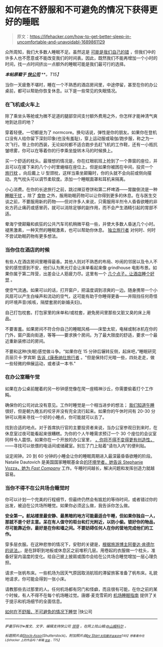 # 如何在不舒服和不可避免的情况下获得更好的睡眠

> 原文：<https://lifehacker.com/how-to-get-better-sleep-in-uncomfortable-and-unavoidabl-1689861129>

众所周知，我们大多数人睡眠不足。虽然这是 [可能是我们自己的错](http://www.fastcompany.com/3042679/sleep-week/how-to-break-your-sleep-procrastination-habit) ，但我们中的许多人也不愿意或不能改变我们的时间表。因此，既然我们不能再增加一个小时的时间，找一点时间挤出一点额外的睡眠可能是我们最可行的选择。



***本帖原载于*** [***快公司***](http://www.fastcompany.com/3042725/sleep-week/how-to-sleep-in-uncomfortable-unavoidable-situations) ***。*T15】**

当你一天疲惫不堪时，睡在一个不熟悉的酒店房间里，中途停留，甚至在你的办公桌前，都可以帮助你恢复休息。以下是一些常见的失眠情况。

### 在飞机或火车上

除了乘坐头等舱或为微不足道的腿部空间支付额外费用之外，你怎样才能神清气爽地到达目的地？

穿着轻便。一切都是为了 normcore。换句话说，弹性是你的朋友。如果你在登机口没有人给你留下深刻印象(也没有羞耻)，穿上运动服或瑜伽/跑步服，称之为一次飞行。带上你的西装，无论如何都不适合跑步去赶飞机的工作鞋，还有一小瓶抗皱喷雾，你可以在等着你的行李乘坐旋转木马的时候换上。

买一个舒适的枕头。最理想的情况是，你在红眼航班上抢到了一个靠窗的座位，并且可以在接下来的八个小时里蜷缩在座位上。但是如果你被困在中间，投资一个 [旅行枕](http://www.fastcompany.com/explore/travel-pillow) 。向后戴上 U 型颈枕，这样当乘坐颠簸时，你的头就不会向前或侧向摆动。充气枕头可以调节柔软度。添加一个睡眠面罩和耳机来隔离。

小心消费。在你的长途旅行之前，跳过辣豆卷饼和第二杯啤酒——胃酸倒流是一种 [睡眠干扰](http://www.webmd.com/sleep-disorders/features/6-surprising-sleep-wreckers?page=2) 。除了 [食物](http://www.fastcompany.com/explore/food) 之外，服用助眠药物可以让你得到更多的休息。在与医生交谈之前，不要服用新的药物——但对许多人来说，只需服用半剂令人昏昏欲睡的非处方药止痛药或感冒药，就可以消除足够的副作用，而不会产生酒精引起的胃部不适。

晕海宁使颠簸和疯狂的公共汽车司机稍微平稳一些，并使大多数人昏迷几个小时。褪黑激素，一种天然的睡眠激素，也可以帮助你休息。 [独立旅行者](http://www.independenttraveler.com/travel-tips/travelers-ed/sleeping-on-planes) 对何时、何时不尝试助眠药物有更多想法。

### 当你住在酒店的时候

有些人在酒店房间里睡得最香。其他人则对不熟悉的布局、吵闹的邻居以及令人不安的感觉感到不安，他们认为黑光灯会让床单看起来像 grindhouse 电影布景。如果你属于第二阵营，出差会让人筋疲力尽。这里有一个 [几个点子，让酒店睡个好觉](https://lifehacker.com/how-to-get-a-great-nights-sleep-when-youre-away-from-ho-1613242258) 。

使空气流通。如果可以的话，打开窗户，把温度调到凉爽的一边。随身携带一个小风扇可以产生白噪声和流动的空气，这可能有助于你睡得更香——并阻挡任何奇怪的环境声音(咳咳，隔壁套房的新婚夫妇)。

自己打包枕套。打包家里的床单和/或枕套，避免房间里那些又脏又臭的床上用品。

不要害羞。如果房间不符合你自己的睡眠风格——床垫太软，电梯或制冰机在你的门外，窗户面向街道，等等——要求换个房间。为了最大限度的舒适，要求一个最近重新装修过的房间。

不要和这种(失眠)感觉做斗争。“如果你在 15 分钟后辗转反侧，起床吧，”睡眠研究员丽贝卡·罗宾斯 [告诉《康泰纳仕旅行者](http://www.cntraveler.com/stories/2013-11-10/best-sleep-strategy-in-hotels) 。"但是保持灯光暗一些，四处走走，做一些轻微的伸展运动，或者读一本书."

### 在办公室睡午觉

如果在办公桌前醒着的另一秒钟感觉像在爬一座精神沙丘，你需要偷着打个工作盹。

确保你的公司对此没有意见。工作时睡觉是一个相当进步的想法； [我们知道午睡](http://www.fastcompany.com/3039956/why-you-should-be-taking-a-nap-right-now) 很好，但是朝九晚五的咬牙并没有完全流行起来。如果你的午休时间有 20-30 分钟可以用来寻找一个好的小睡点，你可能就可以去了。

找到合适的地点。对于首席执行官的主要投资者来说，当办公室参观日到来时，在休息室过夜可能看起来很糟糕。为你的个人午睡需求预订一个 30 个座位的会议室同样令人震惊。如果你在一个开放的办公室里， [，你将不得不变得更有创造性，](https://lifehacker.com/how-to-get-away-with-sleeping-at-work-5815967)——寻找可以依偎的电话间或储藏室。别忘了门上贴着“请勿入内”的便利贴。

设定闹钟。20 到 60 分钟的小睡会让你的睡眠周期进入最深最昏昏欲睡的阶段。Natalie Dautovich 是美国国家睡眠基金会[的环境学者，她告诉 Stephanie Vozza，她为 *Fast Company*](http://www.fastcompany.com/3039956/why-you-should-be-taking-a-nap-right-now) 工作。午睡时间越长，解决问题和发挥创造力就越容易。

### **当你不得不在公共场合睡觉时**

你可以计划一个完美的行程细节，但最终仍然会有尴尬的等待时间，或者错过你的出发，被迫在公共场所睡觉。如果你必须这么做，我告诉你怎么做。

**安全第一。航站楼里最安静、最黑暗的地方可能最适合午睡，但如果你独自一人，那就不是个好主意。呆在有人值守的柜台和灯光附近，以防小偷。锁好你的物品，尽可能靠近你，最好是在你和墙之间。不要妨碍任何人在你的营地完成他们的工作。**

穿多层衣服。在这种悲惨的情况下，安慰的关键是，[根据旅游博主阿曼达·肯德尔的说法，](http://www.vagabondish.com/sleep-comfortably-unusual-travel-places/)，是在辞职到地板或休息区之前堆积几层。用卷起的衣服做一个枕头，准备好室内温度的变化。给自己披上披肩或围巾会给在公共场合睡觉增加一层心理负担。

请求一张帆布床。一些机场为因天气原因取消航班的滞留旅客准备了帆布床。礼貌地请求，你可能会得到一张小床。

请教那些去过那里的人。任何机场都有窍门和怪癖，而且很有可能，在你之前的某个时候，有人不得不在每个机场睡过觉。唐娜·麦克雪莉的 [机场睡眠指南](http://www.sleepinginairports.net/) 提供了关于提示和机场细节的全面信息。

[如何在不舒服、不可避免的情况下睡觉](http://www.fastcompany.com/3042725/sleep-week/how-to-sleep-in-uncomfortable-unavoidable-situations) |快公司

* * *

<small>*萨曼莎科尔※推文、文字、编辑支持快公司*</small> [<small>*领导*</small>](http://www.fastcompany.com/leadership) <small>*。在网上找山姆:*</small>[<small>*@山姆科尔*</small>](https://twitter.com/samleecole) <small>*。*</small>

*<small>标题照片由</small>*[*<small>Stock-Asso</small>*](http://www.shutterstock.com/pic-225400258/stock-photo-female-office-worker-bent-over-with-head-leaning-to-a-wall-and-negative-business-chart.html?src=-1gBiq4Ppp6SZzioH5wB5A-5-4&ws=1)*<small>(Shutterstock)。附加照片由</small>*[*<small>bv Starr</small>*](https://www.flickr.com/photos/bvstarr/7109267121)*<small></small>*<small>[*<small>太阳藤井</small>*](https://www.flickr.com/photos/t_trace/425222487/)*<small>[*<small>富莫菲特</small>*](https://www.flickr.com/photos/shutterbc/420672735)*T49】想看看你在 Lifehacker 上的作品吗？邮箱* [*<small>安迪</small>*](mailto:andy@lifehacker.com) *<small>。</small>T75】*</small>*</small>

<small><small></small></small>